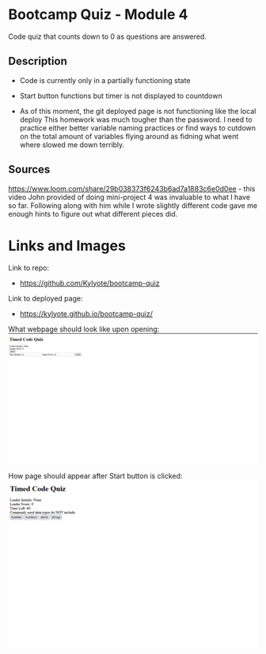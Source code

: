 # Bootcamp Quiz - Module 4

Code quiz that counts down to 0 as questions are answered.

## Description

- Code is currently only in a partially functioning state

- Start button functions but timer is not displayed to countdown
- As of this moment, the git deployed page is not functioning like the local deploy
  This homework was much tougher than the password. I need to practice either better variable naming practices or find ways to cutdown on the total amount of variables flying around as fidning what went where slowed me down terribly.

## Sources

https://www.loom.com/share/29b038373f6243b6ad7a1883c6e0d0ee - this video John provided of doing mini-project 4 was invaluable to what I have so far. Following along with him while I wrote slightly different code gave me enough hints to figure out what different pieces did.

# Links and Images

Link to repo:

- https://github.com/Kylyote/bootcamp-quiz

Link to deployed page:

- https://kylyote.github.io/bootcamp-quiz/

What webpage should look like upon opening:
![Alt text](.\assets\img\pageLoad.png)

How page should appear after Start button is clicked:
![Alt text](.\assets\img\pageStart.png)
